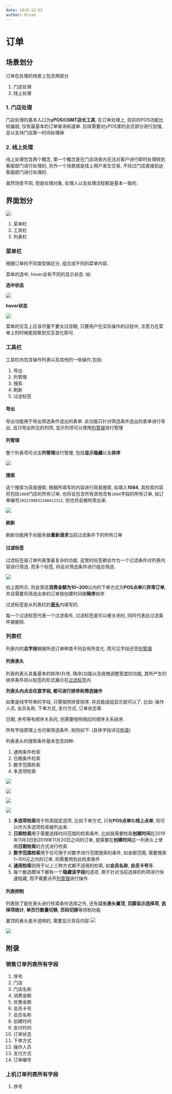 ```yaml
---
date: 2019-12-03
author: Hivan
---
```


# 订单

## 场景划分

订单在处理的场景上包含两部分
1. 门店处理
2. 线上处理

### 1. 门店处理

门店处理的基本入口为**yPOS**和**SMT店长工具**, 在订单处理上, 目前的POS功能比较偏弱, 仅有最基本的订单查询和退单. 后续需要对yPOS里的会员部分进行加强, 足以支持门店第一时间处理掉

### 2. 线上处理

线上处理包含两个概念, 第一个概念是在门店场景内无法对客户进行即时处理转到客服部门进行处理的, 另外一个场景就是线上用户发生交易, 不经过门店直接到达客服部门进行处理的.

虽然场景不同, 但是处理对象, 处理人以及处理流程都是基本一致的.

## 界面划分

![](http://qiniu.hivan.me/mweb/2019-11/15740511537260.jpg)

1. 菜单栏
2. 工具栏
3. 列表栏

### 菜单栏

根据订单的不同类型做区分, 组合成不同的菜单内容.

菜单的选中, hover会有不同的显示状态.
如: 

**选中状态**

![](http://qiniu.hivan.me/mweb/2019-11/15740515154583.jpg)

**hover状态**

![](http://qiniu.hivan.me/mweb/2019-11/15740515481778.jpg)

菜单的交互上应该尽量不要太过显眼, 只要用户在实际操作的过程中, 注意力在菜单上的时候能观察到交互变化即可.

### 工具栏

工具栏内包含操作列表以及其他的一些操作,包括:

1. 导出
2. 列管理
3. 搜索
4. 刷新
5. 过滤标签

#### 导出

导出功能用于导出筛选条件选出的表单. 
此功能只针对筛选条件选出的表单进行导出, 且只导出所见的列项, 显示列项可以使用[列管理](#列管理)进行管理

#### 列管理

整个列表项可点击**列管理**进行管理, 包括**显示隐藏**以及**排序**

![](http://qiniu.hivan.me/mweb/2019-11/15742638621694.jpg)

#### 搜索

这个搜索为简易搜索, 根据所填写的内容进行简易搜索, 如填入**1084**, 其检索内容将包括`1084`门店的所有订单, 也将会包含所有其他含有`1084`字段的所有订单, 如订单编号`2032198832108412312`, 则也将会被检索出来.

![](http://qiniu.hivan.me/mweb/2019-11/15742640188542.jpg)

#### 刷新

刷新功能用于向服务器**重新请求**当前过滤条件下的所有订单

#### 过滤标签

过滤标签是订单列表里最复杂的功能, 这里的标签都会作为一个过滤条件对列表内容进行筛选. 而多个标签, 将会对筛选条件进行组合筛选.

![](http://qiniu.hivan.me/mweb/2019-11/15742643283035.jpg)

如上图所示, 则会筛选**消费金额为10~200**以内的下单方式为**POS点单**的**异常订单**, 并且需要将筛选出来的订单按创建时间做**降序**排序

过滤标签是从列表栏的[**表头**](#列表表头)内填写的.

每一个过滤标签代表一个过滤条件, 过滤标签是可以被关闭的, 同时代表此过滤条件被删除.

### 列表栏

列表内的**总字段**根据所选订单种类不同会有所变化. 而可见字段还受[列管理](#列管理)

#### 列表表头

列表的表头具备基本的排序(升序, 降序)功能以及拖拽调整宽度的功能, 其所产生的排序条件将以标签的形式展示在[过滤标签](#过滤标签)内

**列表头内点击任意字段, 都可进行排序和筛选操作**

如果是纯字符串的字段, 只需按照拼音排序, 并且能成组显示就可以了. 比如: 操作人员, 会员名称, 下单方式, 支付方式, 订单状态等.

日期, 序号等有顺序关系的, 则需要按照相应的顺序关系排序.

所有字段原理上也可做筛选条件, 规则如下: (具体字段详见[附录](#附录))

列表表头的搜索条件基本包含四种:

1. 通用条件检索
2. 日期条件检索
3. 数字范围检索
4. 多选项检索

![](http://qiniu.hivan.me/mweb/2019-11/15742648248407.jpg)

![](http://qiniu.hivan.me/mweb/2019-11/15742648529190.jpg)

![](http://qiniu.hivan.me/mweb/2019-11/15742648811913.jpg)

![](http://qiniu.hivan.me/mweb/2019-11/15742648962296.jpg)

1. **多选项检索**用于检索固定选项, 比如下单方式, 只有**POS点单**和**线上点单**, 则可以作为多选项检索被列出来.
2. **日期检索**用于需要选择时间范围的检索条件, 比如我需要检索**创建时间**在2019年11月3日到2019年11月20日之间的订单, 就需要在**创建时间**这一列表头上使用**日期检索**的方式进行检索
3. **数字范围检索**用于仅可用于对数字进行范围搜索的条件, 如金额范围, 需要搜索1~100元之内的订单, 则需要用到此检索条件
4. **通用检索**则用于以上三种方式都不适用的检索, 如**会员名称**, **会员卡号**等.
5. 每个删选模块下都有一个**隐藏该字段**的选项, 用于针对当前选择的列项进行快速隐藏, 而不需要点开[列管理](#列管理)进行操作

#### 列表控制

列表除了能在表头进行检索条件选择之外, 还有**过长表头置顶**, **页脚显示选择项**, **选择项统计**, **单页行数量切换**, **页码切换**等控制功能

置顶的表头是半透明的, 需要显示背后内容
![](http://qiniu.hivan.me/mweb/2019-11/15742658226879.jpg)

![](http://qiniu.hivan.me/mweb/2019-11/15742658507406.jpg)


## 附录

### 销售订单列表所有字段

1. 序号
2. 门店
3. 门店名称
4. 消费金额
5. 优惠金额
6. 会员卡号
7. 会员名称
8. 创建时间
9. 支付时间
10. 订单状态
11. 下单方式
12. 操作人员
13. 支付方式
14. 订单编号

### 上机订单列表所有字段

1. 序号